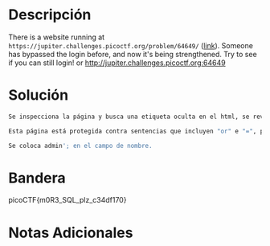 # Descripción
There is a website running at `https://jupiter.challenges.picoctf.org/problem/64649/` ([link](https://jupiter.challenges.picoctf.org/problem/64649/)). Someone has bypassed the login before, and now it's being strengthened. Try to see if you can still login! or http://jupiter.challenges.picoctf.org:64649

# Solución
```bash
Se inspecciona la página y busca una etiqueta oculta en el html, se revela y se intenta realizar un login. Basandose en la sentencia sql que aparece después de ser redireccionados, se busca una vulnerabilidad.

Esta página está protegida contra sentencias que incluyen "or" e "=", para vulnerar esta página, se busca inyectar una sentencias mediante el nombre de usuario buscando un usuario admin.

Se coloca admin'; en el campo de nombre.
```

# Bandera
picoCTF{m0R3_SQL_plz_c34df170}
# Notas Adicionales
